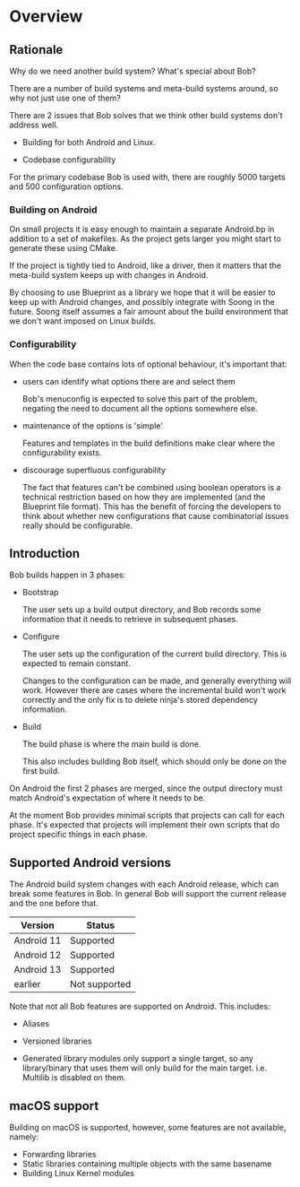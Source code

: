 # Overview

## Rationale

Why do we need another build system? What's special about Bob?

There are a number of build systems and meta-build systems around, so
why not just use one of them?

There are 2 issues that Bob solves that we think other build systems
don't address well.

- Building for both Android and Linux.

- Codebase configurability

For the primary codebase Bob is used with, there are roughly 5000
targets and 500 configuration options.

### Building on Android

On small projects it is easy enough to maintain a separate Android.bp
in addition to a set of makefiles. As the project gets larger you might
start to generate these using CMake.

If the project is tightly tied to Android, like a driver, then it
matters that the meta-build system keeps up with changes in Android.

By choosing to use Blueprint as a library we hope that it will be
easier to keep up with Android changes, and possibly integrate with
Soong in the future. Soong itself assumes a fair amount about the
build environment that we don't want imposed on Linux builds.

### Configurability

When the code base contains lots of optional behaviour, it's important that:

- users can identify what options there are and select them

  Bob's menuconfig is expected to solve this part of the problem,
  negating the need to document all the options somewhere else.

- maintenance of the options is 'simple'

  Features and templates in the build definitions make clear where the
  configurability exists.

- discourage superfluous configurability

  The fact that features can't be combined using boolean operators is
  a technical restriction based on how they are implemented (and the
  Blueprint file format). This has the benefit of forcing the
  developers to think about whether new configurations that cause
  combinatorial issues really should be configurable.

## Introduction

Bob builds happen in 3 phases:

- Bootstrap

  The user sets up a build output directory, and Bob records some
  information that it needs to retrieve in subsequent phases.

- Configure

  The user sets up the configuration of the current build
  directory. This is expected to remain constant.

  Changes to the configuration can be made, and generally everything
  will work. However there are cases where the incremental build won't
  work correctly and the only fix is to delete ninja's stored
  dependency information.

- Build

  The build phase is where the main build is done.

  This also includes building Bob itself, which should only be done on
  the first build.

On Android the first 2 phases are merged, since the output directory
must match Android's expectation of where it needs to be.

At the moment Bob provides minimal scripts that projects can call for
each phase. It's expected that projects will implement their own
scripts that do project specific things in each phase.

## Supported Android versions

The Android build system changes with each Android release, which can
break some features in Bob. In general Bob will support the current
release and the one before that.

| Version    | Status        |
| ---------- | ------------- |
| Android 11 | Supported     |
| Android 12 | Supported     |
| Android 13 | Supported     |
| earlier    | Not supported |

Note that not all Bob features are supported on Android. This includes:

- Aliases

- Versioned libraries

- Generated library modules only support a single target, so any
  library/binary that uses them will only build for the main target.
  i.e. Multilib is disabled on them.

## macOS support

Building on macOS is supported, however, some features are not available,
namely:

- Forwarding libraries
- Static libraries containing multiple objects with the same basename
- Building Linux Kernel modules
